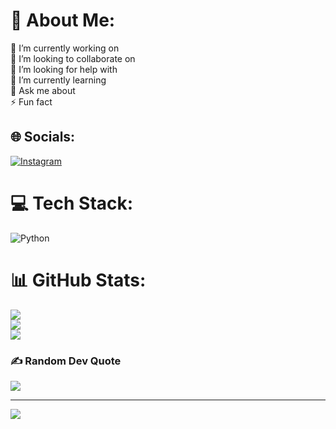 # 💫 About Me:
🔭 I’m currently working on<br>👯 I’m looking to collaborate on<br>🤝 I’m looking for help with<br>🌱 I’m currently learning<br>💬 Ask me about<br>⚡ Fun fact


## 🌐 Socials:
[![Instagram](https://img.shields.io/badge/Instagram-%23E4405F.svg?logo=Instagram&logoColor=white)](https://instagram.com/Itz_psycho_gamer_kannadiga) 

# 💻 Tech Stack:
![Python](https://img.shields.io/badge/python-3670A0?style=flat&logo=python&logoColor=ffdd54)
# 📊 GitHub Stats:
![](https://github-readme-stats.vercel.app/api?username=Athish-Hacker&theme=dark&hide_border=false&include_all_commits=true&count_private=true)<br/>
![](https://github-readme-streak-stats.herokuapp.com/?user=Athish-Hacker&theme=dark&hide_border=false)<br/>
![](https://github-readme-stats.vercel.app/api/top-langs/?username=Athish-Hacker&theme=dark&hide_border=false&include_all_commits=true&count_private=true&layout=compact)

### ✍️ Random Dev Quote
![](https://quotes-github-readme.vercel.app/api?type=horizontal&theme=radical)

---
[![](https://visitcount.itsvg.in/api?id=Athish-Hacker&icon=0&color=0)](https://visitcount.itsvg.in)

<!-- Proudly created with GPRM ( https://gprm.itsvg.in ) -->

